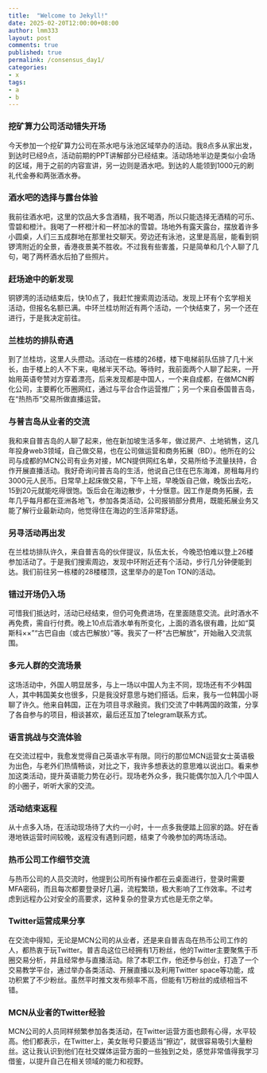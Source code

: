 ```yaml
---
title:  "Welcome to Jekyll!"
date: 2025-02-20T12:00:00+08:00
author: lmm333
layout: post
comments: true
published: true
permalink: /consensus_day1/
categories:
- x
tags:
- a
- b
---
```


### 挖矿算力公司活动错失开场
今天参加一个挖矿算力公司在茶水吧与泳池区域举办的活动。我8点多从家出发，到达时已经9点，活动前期的PPT讲解部分已经结束。活动场地半边是类似小会场的区域，用于之前的内容宣讲，另一边则是酒水吧。到达的人能领到1000元的刷礼代金券和两张酒水券。

### 酒水吧的选择与露台体验
我前往酒水吧，这里的饮品大多含酒精，我不喝酒，所以只能选择无酒精的可乐、雪碧和橙汁。我喝了一杯橙汁和一杯加冰的雪碧。场地外有露天露台，摆放着许多小圆桌，人们三五成群地在那里社交聊天。旁边还有泳池，这里是高层，能看到铜锣湾附近的全景，香港夜景美不胜收。不过我有些害羞，只是简单和几个人聊了几句，喝了两杯酒水后拍了些照片。

### 赶场途中的新发现
铜锣湾的活动结束后，快10点了，我赶忙搜索周边活动。发现上环有个玄学相关活动，但报名名额已满。中环兰桂坊附近有两个活动，一个快结束了，另一个还在进行，于是我决定前往。

### 兰桂坊的排队奇遇
到了兰桂坊，这里人头攒动。活动在一栋楼的26楼，楼下电梯前队伍排了几十米长，由于楼上的人不下来，电梯半天不动。等待时，我前面两个人聊了起来，一开始用英语夸赞对方穿着漂亮，后来发现都是中国人，一个来自成都，在做MCN孵化公司，主要孵化币圈网红，通过与平台合作运营推广；另一个来自泰国普吉岛，在“热热币”交易所做直播运营。

### 与普吉岛从业者的交流
我和来自普吉岛的人聊了起来，他在新加坡生活多年，做过房产、土地销售，这几年投身web3领域，自己做交易，也在公司做运营和商务拓展（BD）。他所在的公司与成都的MCN公司有业务对接，MCN提供网红名单，交易所给予流量扶持，合作开展直播活动。我好奇询问普吉岛的生活，他说自己住在巴东海滩，房租每月约3000元人民币。日常早上起床做交易，下午上班，早晚饭自己做，晚饭出去吃，15到20元就能吃得很饱。饭后会在海边散步，十分惬意。因工作是商务拓展，去年几乎每月都在亚洲各地飞，参加各类活动，公司报销部分费用，既能拓展业务又能了解行业最新动向，他觉得住在海边的生活非常舒适。 


### 另寻活动再出发
在兰桂坊排队许久，来自普吉岛的伙伴提议，队伍太长，今晚恐怕难以登上26楼参加活动了。于是我们搜索周边，发现中环附近还有个活动，步行几分钟便能到达。我们前往另一栋楼的28楼楼顶，这里举办的是Ton TON的活动。

### 错过开场仍入场
可惜我们抵达时，活动已经结束，但仍可免费进场，在里面随意交流。此时酒水不再免费，需自行付费。晚上10点后酒水单有所变化，上面的酒名很有趣，比如“莫斯科××”“古巴自由（或古巴解放）”等。我买了一杯“古巴解放”，开始融入交流氛围。

### 多元人群的交流场景
这场活动中，外国人明显居多，与上一场以中国人为主不同，现场还有不少韩国人，其中韩国美女也很多，只是我没好意思与她们搭话。后来，我与一位韩国小哥聊了许久。他来自韩国，正在为项目寻求融资。我们交流了中韩两国的政策，分享了各自参与的项目，相谈甚欢，最后还互加了telegram联系方式。

### 语言挑战与交流体验
在交流过程中，我愈发觉得自己英语水平有限。同行的那位MCN运营女士英语极为出色，与老外们热情畅谈，对比之下，我许多想表达的意思难以说出口。看来参加这类活动，提升英语能力势在必行。现场老外众多，我只能偶尔加入几个中国人的小圈子，听听大家的交流。

### 活动结束返程
从十点多入场，在活动现场待了大约一小时，十一点多我便踏上回家的路。好在香港地铁运营时间较晚，返程没有遇到问题，结束了今晚参加的两场活动。 


### 热币公司工作细节交流
与热币公司的人员交流时，他提到公司所有操作都在云桌面进行，登录时需要MFA密码，而且每次都要登录好几遍，流程繁琐，极大影响了工作效率。不过考虑到远程办公对安全的高要求，这种复杂的登录方式也是无奈之举。

### Twitter运营成果分享
在交流中得知，无论是MCN公司的从业者，还是来自普吉岛在热币公司工作的人，都热衷于玩Twitter。普吉岛这位已经拥有1万粉丝，他的Twitter主要聚焦于币圈交易分析，并且经常参与直播活动。除了本职工作，他还参与创业，打造了一个交易教学平台，通过举办各类活动、开展直播以及利用Twitter space等功能，成功积累了不少粉丝。虽然平时推文发布频率不高，但能有1万粉丝的成绩相当不错。

### MCN从业者的Twitter经验
MCN公司的人员同样频繁参加各类活动，在Twitter运营方面也颇有心得，水平较高。他们都表示，在Twitter上，美女账号只要适当“擦边”，就很容易吸引大量粉丝。这让我认识到他们在社交媒体运营方面的一些独到之处，感觉非常值得我学习借鉴，以提升自己在相关领域的能力和视野。 